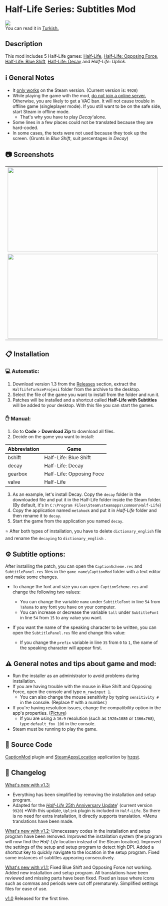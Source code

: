 
# Half-Life Series: Subtitles Mod
![](https://i.imgur.com/BEAhVTU.jpg)<br>
You can read it in [Turkish.](ReadMe.md)

## Description
This mod includes 5 Half-Life games:
[Half-Life](https://store.steampowered.com/app/70), [Half-Life: Opposing Force](https://store.steampowered.com/app/50), [Half-Life: Blue Shift](https://store.steampowered.com/app/130), [Half-Life: Decay](https://www.moddb.com/mods/half-life-decay) and *Half-Life: Uplink*.

## :information_source: General Notes
* It <ins>only works</ins> on the Steam version. (Current version is: `9920`)
* While playing the game with the mod, <ins>do not  join a online server.</ins>  Otherwise, you are likely to get a VAC ban.  It will not cause trouble in offline game (singleplayer mode).  If you still want to be on the safe side, start Steam in offline mode.
	* That's why you have to play *Decay*'alone.
* Some lines in a few places could not be translated because they are hard-coded.
* In some cases, the texts were not used because they took up the screen.  (Grunts in *Blue Shift*, suit percentages in *Decay*)

## :camera: Screenshots
<table>
<td><img src="https://i.imgur.com/li0tszg.jpg" width="480" height="270" /> </td>
<td><img src="https://i.imgur.com/pB5aYFM.jpg" width="480" height="270" /></td>
</tr>
<tr>
<td><img src="https://i.imgur.com/mp0kDtl.jpg" width="480" height="270" /></td>
<td><img src="https://i.imgur.com/8gKEzvk.jpg" width="480" height="270" /></td>
</tr>
</table>

## :clipboard: Installation
### :computer: Automatic:
1. Download version 1.3 from the [Releases](https://github.com/qabRieL99/HalfLifeSerisiTurkce/releases/) section, extract the `HalfLifeTurkceProjesi` folder from the archive to the desktop.
2. Select the file of the game you want to install from the folder and run it.
3. Patches will be installed and a shortcut called **Half-Life with Subtitles** will be added to your desktop. With this file you can start the games. 

### :raised_hand: Manual:
1. Go to **Code** > **Download Zip** to download all files.
2. Decide on the game you want to install:

|Abbreviation|Game|
|----|----|
|bshift|Half-Life: Blue Shift|
|decay|Half-Life: Decay|
|gearbox|Half-Life: Opposing Foce|
|valve|Half-Life|

3. As an example, let's install Decay. Copy the `decay` folder in the downloaded file and put it in the Half-Life folder inside the Steam folder.  (By default, it's in `C:\Program Files\Steam\steamapps\common\Half-Life`)
4. Copy the application named `metahook` and put it in *Half-Life* folder and then rename it to `decay`.
5. Start the game from the application you named `decay`.

:star: After both types of installation, you have to delete `dictionary_english` file and rename the `decaying` to `dictionary_english` .

## :gear: Subtitle options:
After installing the patch, you can open the `CaptionScheme.res` and `SubtitlePanel.res` files in the `game name\CaptionMod` folder with a text editor and make some changes.
* To change the font and size you can open `CaptionScheme.res` and change the following two values:
	* You can change the variable `name` under `SubtitleFont` in line `54` from `Tahoma` to any font you have on your computer.
	* You can increase or decrease the variable `tall` under `SubtitleFont` in line `54` from `15` to any value you want.

* If you want the name of the speaking character to be written, you can open the `SubtitlePanel.res` file and change this value:
	* If you change the `prefix` variable in line `35` from `0` to `1`, the name of the speaking character will appear first.

## :warning: General notes and tips about game and mod:
* Run the installer as an administrator to avoid problems during installation.
* If you are having trouble with the mouse in Blue Shift and Opposing Force, open the console and type `m_rawinput 1`.
	* You can also change the mouse sensitivity by typing `sensitivity #` in the console.  (Replace # with a number.)
* If you're having resolution issues, change the compatibility option in the app's properties. ([Picture](https://img.donanimhaber.com/upfiles/794792/66454e33-7d67-48fc-b0be-3520d8dc719e.jpeg))
	* If you are using a `16:9` resolution (such as `1920x1080` or `1366x768`), type `default_fov 106` in the console.
* Steam must be running to play the game.

## :memo: Source Code
[CaptionMod](https://github.com/hzqst/MetaHookSv/tree/main/Plugins/CaptionMod) plugin and [SteamAppsLocation](https://github.com/hzqst/MetaHookSv/tree/main/toolsrc/SteamAppsLocation) application by [hzqst](https://github.com/hzqst).

## :bookmark_tabs: Changelog
<ins>What's new with v1.3:</ins>
* Everything has been simplified by removing the installation and setup program.
* Adapted for the [*Half-Life* 25th Anniversary Update](https://www.half-life.com/en/halflife25)' (current version `9920`)
	*With this update, `Uplink` plugin is included in `Half-Life`. So there is no need for extra installation, it directly supports translation.
*Menu translations have been made.

<ins>What's new with v1.2:</ins>
Unnecessary codes in the installation and setup program have been removed.
Improved the installation system (the program will now find the *Half-Life* location instead of the Steam location).
Improved the settings of the setup and setup program to detect high DPI.
Added a shortcut key to quickly navigate to the location in the setup program.
Fixed some instances of subtitles appearing consecutively.

<ins>What's new with v1.1:</ins>
Fixed Blue Shift and Opposing Force not working.
Added new installation and setup program.
All translations have been reviewed and missing parts have been fixed.
Fixed an issue where icons such as commas and periods were cut off prematurely.
Simplified settings files for ease of use.

<ins>v1.0</ins>
Released for the first time.